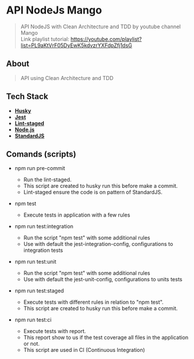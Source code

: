 # API NodeJs Mango

> API NodeJS with Clean Architecture and TDD by youtube channel Mango</br>
> Link playlist tutorial: https://youtube.com/playlist?list=PL9aKtVrF05DyEwK5kdvzrYXFdpZfj1dsG

## About

> API using Clean Architecture and TDD

## Tech Stack

- [**Husky**](https://www.npmjs.com/package/husky)
- [**Jest**](https://jestjs.io/pt-BR/)
- [**Lint-staged**](https://github.com/okonet/lint-staged)
- [**Node.js**](https://nodejs.org/en/)
- [**StandardJS**](https://standardjs.com)

## Comands (scripts)

- npm run pre-commit
  - Run the lint-staged. 
  - This script are created to husky run this before make a commit.
  - Lint-staged ensure the code is on pattern of StandardJS.

- npm test
  - Execute tests in application with a few rules

- npm run test:integration
  - Run the script "npm test" with some additional rules
  - Use with default the jest-integration-config, configurations to integration tests

- npm run test:unit
  - Run the script "npm test" with some additional rules
  - Use with default the jest-unit-config, configurations to units tests

- npm run test:staged 
  - Execute tests with different rules in relation to "npm test".
  - This script are created to husky run this before make a commit.

- npm run test:ci
  - Execute tests with report.
  - This report show to us if the test coverage all files in the application or not.
  - This script are used in CI (Continuous Integration)